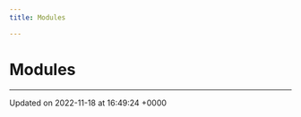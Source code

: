 ```yaml
---
title: Modules

---
```


# Modules







-------------------------------

Updated on 2022-11-18 at 16:49:24 +0000
